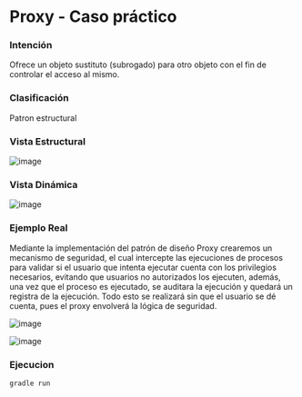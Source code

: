 # Proxy - Caso práctico

### Intención

Ofrece un objeto sustituto (subrogado) para otro objeto con el fin de controlar el acceso al mismo.

### Clasificación

Patron estructural

### Vista Estructural

![image](https://user-images.githubusercontent.com/55771796/173483124-d3bcf1a8-9479-48b0-98c6-b0607809819f.png)

### Vista Dinámica

![image](https://user-images.githubusercontent.com/55771796/173483172-ad597daf-466c-4140-ba00-8912cd3d0971.png)

### Ejemplo Real

Mediante la implementación del patrón de diseño Proxy crearemos un mecanismo de seguridad, el cual intercepte las ejecuciones de procesos para validar si el usuario que intenta ejecutar cuenta con los privilegios necesarios, evitando que usuarios no autorizados los ejecuten, además, una vez que el proceso es ejecutado, se auditara la ejecución y quedará un registra de la ejecución. Todo esto se realizará sin que el usuario se dé cuenta, pues el proxy envolverá la lógica de seguridad.

![image](https://user-images.githubusercontent.com/55771796/173483277-090819fc-693c-4d30-87af-92443799d05b.png)

![image](https://user-images.githubusercontent.com/55771796/174158380-af1a017d-ccdb-4c4a-9149-b65eab27f4cc.png)

### Ejecucion

```
gradle run
```
